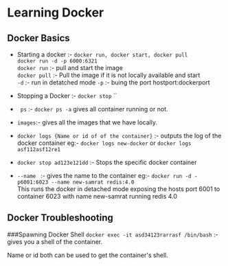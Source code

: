 # Learning Docker

## Docker Basics
* Starting a docker :-
	`docker run, docker start, docker pull`<br>
	`docker run -d -p 6000:6321`<br>
	`docker run` :- pull and start the image<br>
	`docker pull` :- Pull the image if it is not locally available and start <br>
	`-d` :- run in detatched mode
	`-p` :- buing the port hostport:dockerport
	
* Stopping a Docker :- `docker stop`
	``<br>
	
* ` ps` :- `docker ps -a` gives all container running or not. <br>
* `images`:- gives all the images that we have locally. <br>
*  `docker logs {Name or id of of the container}` :- outputs the log of the docker container eg:- `docker logs new-docker` or `docker logs asf112asf12re1`<br>
*  `docker stop ad123e121dd` :- Stops the specific docker container
*  `--name ` :- gives the name to the container eg:-  `docker run -d -p6001:6023 --name new-samrat redis:4.0` <br>
This runs the docker in detached mode exposing the hosts port 6001 to container 6023 with name new-samrat running redis 4.0

## Docker Troubleshooting
###Spawning Docker Shell 
`docker exec -it asd34123rarrasf /bin/bash` :- gives you a shell of the container.

Name or id both can be used to get the container's shell.




